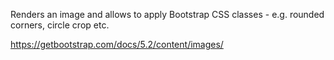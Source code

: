 Renders an image and allows to apply Bootstrap CSS classes - e.g. rounded corners, circle crop etc.

<https://getbootstrap.com/docs/5.2/content/images/>